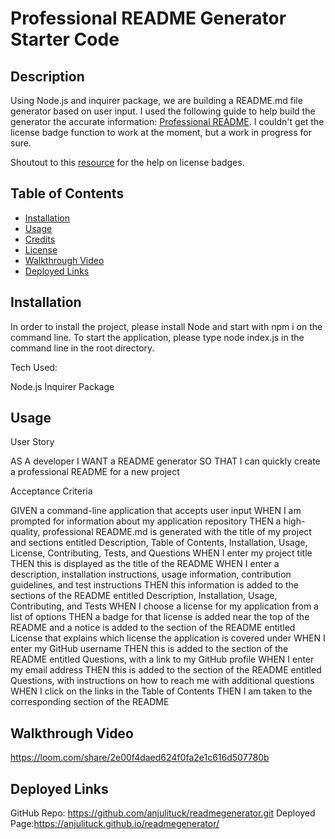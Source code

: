 # Professional README Generator Starter Code

## Description

Using Node.js and inquirer package, we are building a README.md file generator based on user input. I used the following guide to help build the  generator the accurate information: [Professional README](https://coding-boot-camp.github.io/full-stack/github/professional-readme-guide). I couldn't get the license badge function to work at the moment, but a work in progress for sure.

Shoutout to this [resource](https://gist.github.com/lukas-h/2a5d00690736b4c3a7ba) for the help on license badges.

 
## Table of Contents 
 
 - [Installation](#installation)
 - [Usage](#usage)
 - [Credits](#credits)
 - [License](#license)
 - [Walkthrough Video](#license)
 - [Deployed Links](#deployedlinks)
 
## Installation

In order to install the project, please install Node and start with npm i on the command line. To start the application, please type node index.js in the command line in the root directory.

Tech Used:

Node.js
Inquirer Package

## Usage

User Story 

AS A developer
I WANT a README generator
SO THAT I can quickly create a professional README for a new project

Acceptance Criteria

GIVEN a command-line application that accepts user input
WHEN I am prompted for information about my application repository
THEN a high-quality, professional README.md is generated with the title of my project and sections entitled Description, Table of Contents, Installation, Usage, License, Contributing, Tests, and Questions
WHEN I enter my project title
THEN this is displayed as the title of the README
WHEN I enter a description, installation instructions, usage information, contribution guidelines, and test instructions
THEN this information is added to the sections of the README entitled Description, Installation, Usage, Contributing, and Tests
WHEN I choose a license for my application from a list of options
THEN a badge for that license is added near the top of the README and a notice is added to the section of the README entitled License that explains which license the application is covered under
WHEN I enter my GitHub username
THEN this is added to the section of the README entitled Questions, with a link to my GitHub profile
WHEN I enter my email address
THEN this is added to the section of the README entitled Questions, with instructions on how to reach me with additional questions
WHEN I click on the links in the Table of Contents
THEN I am taken to the corresponding section of the README

## Walkthrough Video

https://loom.com/share/2e00f4daed624f0fa2e1c616d507780b

## Deployed Links 

 GitHub Repo: https://github.com/anjulituck/readmegenerator.git
 Deployed Page:https://anjulituck.github.io/readmegenerator/